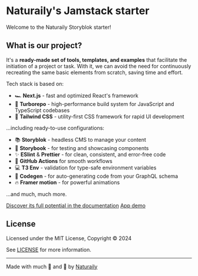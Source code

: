 # Naturaily's Jamstack starter

Welcome to the Naturaily Storyblok starter!

## What is our project?

It's a **ready-made set of tools, templates, and examples** that facilitate the initiation of a project or task.
With it, we can avoid the need for continuously recreating the same basic elements from scratch, saving time and effort.

Tech stack is based on:

- 🏎️ **Next.js** - fast and optimized React's framework
- 🌈 **Turborepo** - high-performance build system for JavaScript and TypeScript codebases
- 💅 **Tailwind CSS** - utility-first CSS framework for rapid UI development

...including ready-to-use configurations:

- 📚 **Storyblok** - headless CMS to manage your content
- 📕 **Storybook** - for testing and showcasing components
- ✨ **ESlint** & **Prettier** - for clean, consistent, and error-free code
- 🚀 **GitHub Actions** for smooth workflows
- 💻 **T3 Env** - validation for type-safe environment variables
- 🧬 **Codegen** - for auto-generating code from your GraphQL schema
- 🔥 **Framer motion** - for powerful animations

...and much, much more.

[Discover its full potential in the documentation](https://naturaily-starter-docs.vercel.app/)
[App demo](https://naturaily-starter.vercel.app/)

## License

Licensed under the MIT License, Copyright © 2024

See [LICENSE](LICENSE) for more information.

---

Made with much 🧡 and 💪 by <a href="https://naturaily.com/">Naturaily</a>
